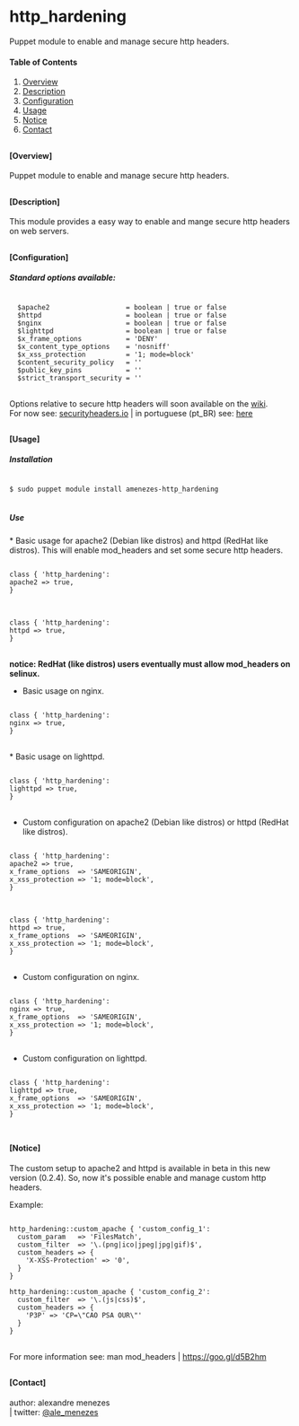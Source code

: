 # http_hardening
Puppet module to enable and manage secure http headers.

#### Table of Contents
1. [Overview](#overview)
2. [Description](#description)
3. [Configuration](#configuration)
4. [Usage](#usage)
5. [Notice](#notice)
6. [Contact](#contact)

## <h4>[Overview]</h4>
Puppet module to enable and manage secure http headers.

## <h4>[Description]</h4>
This module provides a easy way to enable and mange secure http headers
on web servers.

## <h4>[Configuration]</h4>
<h5>Standard options available:</h5>
<pre>
<code>
  $apache2                   = boolean | true or false
  $httpd                     = boolean | true or false
  $nginx                     = boolean | true or false
  $lighttpd                  = boolean | true or false
  $x_frame_options           = 'DENY'
  $x_content_type_options    = 'nosniff'
  $x_xss_protection          = '1; mode=block'
  $content_security_policy   = ''
  $public_key_pins           = ''
  $strict_transport_security = ''
</code>
</pre>
Options relative to secure http headers will soon available on the
<a href="https://github.com/amenezes/http_hardening/wiki">wiki</a>.</br>
For now see:
<a href="https://scotthelme.co.uk/hardening-your-http-response-headers/">securityheaders.io</a> | 
in portuguese (pt_BR) see: <a href="https://goo.gl/M9vnpk">here</a>

## <h4>[Usage]</h4>
<h5>Installation</h5>
<pre>
<code>
$ sudo puppet module install amenezes-http_hardening
</code>
</pre>
<h5>Use</h5>
* Basic usage for apache2 (Debian like distros) and
  httpd (RedHat like distros).
  This will enable mod_headers and set some secure http headers.
<pre>
<code>
class { 'http_hardening':
apache2 => true,
}
</code>
</pre>
<pre>
<code>
class { 'http_hardening':
httpd => true,
}
</code>
</pre>
<strong>notice: RedHat (like distros) users eventually
must allow mod_headers on selinux.</strong>

* Basic usage on nginx.
<pre>
<code>
class { 'http_hardening':
nginx => true,
}
</code>
</pre>

</pre>
* Basic usage on lighttpd.
<pre>
<code>
class { 'http_hardening':
lighttpd => true,
}
</code>
</pre>

* Custom configuration on apache2 (Debian like distros)
  or httpd (RedHat like distros).
<pre>
<code>
class { 'http_hardening':
apache2 => true,
x_frame_options  => 'SAMEORIGIN',
x_xss_protection => '1; mode=block',
}
</code>
</pre>
<pre>
<code>
class { 'http_hardening':
httpd => true,
x_frame_options  => 'SAMEORIGIN',
x_xss_protection => '1; mode=block',
}
</code>
</pre>

* Custom configuration on nginx.
<pre>
<code>
class { 'http_hardening':
nginx => true,
x_frame_options  => 'SAMEORIGIN',
x_xss_protection => '1; mode=block',
}
</code>
</pre>

* Custom configuration on lighttpd.
<pre>
<code>
class { 'http_hardening':
lighttpd => true,
x_frame_options  => 'SAMEORIGIN',
x_xss_protection => '1; mode=block',
}
</code>
</pre>

## <h4>[Notice]</h4>
The custom setup to apache2 and httpd is available in beta in this new version
(0.2.4). So, now it's possible enable and manage custom http headers.

Example:
<pre>
<code>
http_hardening::custom_apache { 'custom_config_1':
  custom_param   => 'FilesMatch',
  custom_filter  => '\.(png|ico|jpeg|jpg|gif)$',
  custom_headers => {
    'X-XSS-Protection' => '0',
  }
}

http_hardening::custom_apache { 'custom_config_2':
  custom_filter  => '\.(js|css)$',
  custom_headers => {
    'P3P' => 'CP=\"CAO PSA OUR\"'
  }
}
</code>
</pre>

For more information see: man mod_headers | https://goo.gl/d5B2hm

## <h4>[Contact]</h4>
author: alexandre menezes</br> |
twitter: <a href="https://www.twitter.com/ale_menezes">@ale_menezes</a>
